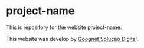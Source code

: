 # project-name

This is repository for the website [project-name](https://domain "project-name").

This website was develop by [Goognet Solução Digital](https://www.goognet.com.br "Agência Especializada em Marketing Digital").
